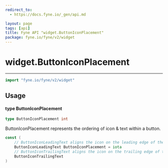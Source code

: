 ```yaml
---
redirect_to:
  - https://docs.fyne.io/_gen/api.md

layout: page
tags: [api]
title: Fyne API "widget.ButtonIconPlacement"
package: fyne.io/fyne/v2/widget
---
```

# widget.ButtonIconPlacement
---
```go
import "fyne.io/fyne/v2/widget"
```

## Usage

#### type ButtonIconPlacement

```go
type ButtonIconPlacement int
```

ButtonIconPlacement represents the ordering of icon & text within a button.

```go
const (
	// ButtonIconLeadingText aligns the icon on the leading edge of the text.
	ButtonIconLeadingText ButtonIconPlacement = iota
	// ButtonIconTrailingText aligns the icon on the trailing edge of the text.
	ButtonIconTrailingText
)
```
